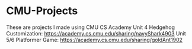 # CMU-Projects
These are projects I made using CMU CS Academy
Unit 4 Hedgehog Customization: https://academy.cs.cmu.edu/sharing/navyShark4903
Unit 5/6 Platformer Game: https://academy.cs.cmu.edu/sharing/goldAnt1902 
